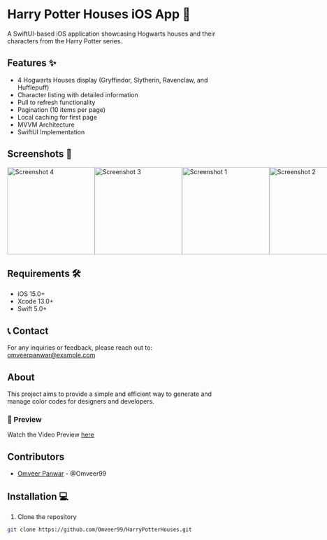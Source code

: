 # Harry Potter Houses iOS App 🏰

A SwiftUI-based iOS application showcasing Hogwarts houses and their characters from the Harry Potter series.

## Features ✨

- 4 Hogwarts Houses display (Gryffindor, Slytherin, Ravenclaw, and Hufflepuff)
- Character listing with detailed information
- Pull to refresh functionality
- Pagination (10 items per page)
- Local caching for first page
- MVVM Architecture
- SwiftUI Implementation

## Screenshots 📱
<div style="display: flex; justify-content: space-around;">
   <img src="https://github.com/user-attachments/assets/b51af0b0-dda6-434c-b301-aed15e38c137" alt="Screenshot 4" width="200"/>
    <img src="https://github.com/user-attachments/assets/16cba1ee-7835-43d8-a10c-7e3d1f237d4c" alt="Screenshot 3" width="200"/>
  <img src="https://github.com/user-attachments/assets/aebd3fab-13dc-4d80-b63c-cfb9b15c9927" alt="Screenshot 1" width="200"/>
  <img src="https://github.com/user-attachments/assets/77d1d19b-966e-4f9b-976d-1fd85ece6b68" alt="Screenshot 2" width="200"/>

 
</div>

## Requirements 🛠

- iOS 15.0+
- Xcode 13.0+
- Swift 5.0+


## 📞 Contact
For any inquiries or feedback, please reach out to: omveerpanwar@example.com

## About
This project aims to provide a simple and efficient way to generate and manage color codes for designers and developers.
### 🎥 Preview
Watch the Video Preview [here](https://youtu.be/PzqfOXyV5Sw]](https://youtu.be/69b6doVP6BM?si=b2aCQ8XiNlXCo0Ao))

## Contributors
- [Omveer Panwar](#) - @Omveer99


## Installation 💻

1. Clone the repository
```bash
git clone https://github.com/Omveer99/HarryPotterHouses.git
